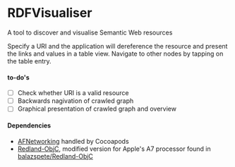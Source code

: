 RDFVisualiser
=============

A tool to discover and visualise Semantic Web resources

Specify a URI and the application will dereference the resource and present the links and values in a table view. Navigate to other nodes by tapping on the table entry.

#### to-do's
* [ ] Check whether URI is a valid resource
* [ ] Backwards nagivation of crawled graph
* [ ] Graphical presentation of crawled graph and overview

#### Dependencies
* [AFNetworking](https://github.com/AFNetworking/AFNetworking) handled by Cocoapods
* [Redland-ObjC](https://github.com/p2/Redland-ObjC), modified version for Apple's A7 processor found in [balazspete/Redland-ObjC](https://github.com/balazspete/Redland-ObjC)

